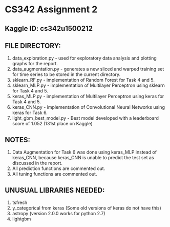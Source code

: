 # CS342 Assignment 2
## Kaggle ID: cs342u1500212

## FILE DIRECTORY:
1. data_exploration.py - used for exploratory data analysis and plotting graphs for the report.
2. data_augmentation.py - generates a new sliced and warped training set for time series to be stored in the current directory.
3. sklearn_RF.py - implementation of Random Forest for Task 4 and 5.
4. sklearn_MLP.py - implementation of Multilayer Perceptron using sklearn for Task 4 and 5.
5. keras_MLP.py - implementation of Multilayer Perceptron using keras for Task 4 and 5.
6. keras_CNN.py - implementation of Convolutional Neural Networks using keras for Task 6.
7. light_gbm_best_model.py - Best model developed with a leaderboard score of 1.052 (131st place on Kaggle)

## NOTES:
1. Data Augmentation for Task 6 was done using keras_MLP instead of keras_CNN,
   because keras_CNN is unable to predict the test set as discussed in the report.
2. All prediction functions are commented out.
3. All tuning functions are commented out.

## UNUSUAL LIBRARIES NEEDED:
1. tsfresh
2. y_categorical from keras (Some old versions of keras do not have this)
3. astropy (version 2.0.0 works for python 2.7)
4. lightgbm

